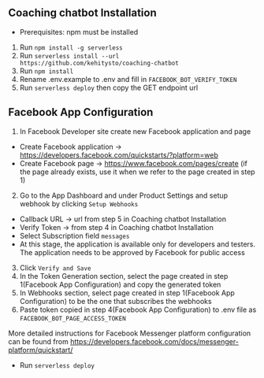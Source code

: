 ## Coaching chatbot Installation
 - Prerequisites: npm must be installed

1. Run `npm install -g serverless`
2. Run `serverless install --url https://github.com/kehitysto/coaching-chatbot`
3. Run `npm install`
4. Rename .env.example to .env and fill in `FACEBOOK_BOT_VERIFY_TOKEN`
5. Run `serverless deploy` then copy the GET endpoint url

## Facebook App Configuration

1. In Facebook Developer site create new Facebook application and page
  * Create Facebook application -> https://developers.facebook.com/quickstarts/?platform=web
  * Create Facebook page -> https://www.facebook.com/pages/create (if the page already exists, use it when we refer to the page created in step 1)
2. Go to the App Dashboard and under Product Settings and setup webhook by clicking `Setup Webhooks`
  * Callback URL -> url from step 5 in Coaching chatbot Installation
  * Verify Token -> from step 4 in Coaching chatbot Installation
  * Select Subscription field `messages` 
  * At this stage, the application is available only for developers and testers. The application needs to be approved by Facebook for public access
3. Click `Verify and Save`
4. In the Token Generation section, select the page created in step 1(Facebook App Configuration) and copy the generated token
5. In Webhooks section, select page created in step 1(Facebook App Configuration) to be the one that subscribes the webhooks
6. Paste token copied in step 4(Facebook App Configuration) to .env file as `FACEBOOK_BOT_PAGE_ACCESS_TOKEN`

More detailed instructions for Facebook Messenger platform configuration can be found from https://developers.facebook.com/docs/messenger-platform/quickstart/

- Run `serverless deploy`
